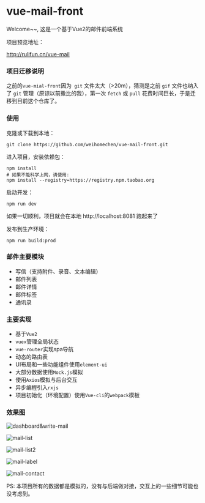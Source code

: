 # vue-mail-front
Welcome~~, 这是一个基于Vue2的邮件前端系统

项目预览地址：

http://rulifun.cn/vue-mail

### 项目迁移说明

之前的`vue-mial-front`因为` git` 文件太大（>20m），猜测是之前 `gif` 文件也纳入了 `git` 管理（原谅以前撒比的我），第一次 `fetch` 或 `pull` 花费时间巨长，于是迁移到目前这个仓库了。

### 使用
克隆或下载到本地：
```
git clone https://github.com/weihomechen/vue-mail-front.git
```
进入项目，安装依赖包：
```
npm install
# 如果不能科学上网，请使用:
npm install --registry=https://registry.npm.taobao.org
```
启动开发：
```
npm run dev
```
如果一切顺利，项目就会在本地 http://localhost:8081 跑起来了

发布到生产环境：
```
npm run build:prod
```

### 邮件主要模块
- 写信（支持附件、录音、文本编辑）
- 邮件列表
- 邮件详情
- 邮件标签
- 通讯录

### 主要实现
- 基于`Vue2`
- `vuex`管理全局状态
- `vue-router`实现spa导航
- 动态的路由表
- UI布局和一些功能组件使用`element-ui`
- 大部分数据使用`Mock.js`模拟
- 使用`Axios`模拟与后台交互
- 异步编程引入`rxjs`
- 项目初始化（环境配置）使用`Vue-cli`的`webpack`模板

### 效果图

![dashboard&write-mail](http://pbhmcc1rw.bkt.clouddn.com/gif1.gif)

![mail-list](http://pbhmcc1rw.bkt.clouddn.com/gif2.gif)

![mail-list2](http://pbhmcc1rw.bkt.clouddn.com/gif3.gif)

![mail-label](http://pbhmcc1rw.bkt.clouddn.com/gif4.gif)

![mail-contact](http://pbhmcc1rw.bkt.clouddn.com/gif5.gif)

PS: 本项目所有的数据都是模拟的，没有与后端做对接，交互上的一些细节可能也没考虑到。




